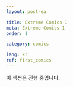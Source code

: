 ```yaml
---
layout: post-ea

title: Extreme Comics 1
meta: Extreme Comics 1
order: 1

category: comics

lang: kr
ref: first_comics
---
```


이 섹션은 진행 중입니다.
